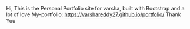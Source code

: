 Hi, This is the Personal Portfolio site for varsha, built with Bootstrap and a lot of love
My-portfolio:
https://varshareddy27.github.io/portfolio/
Thank You
